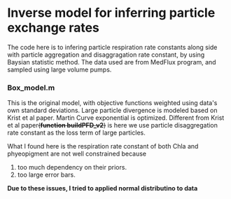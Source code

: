 #  Inverse model for inferring particle exchange rates

The code here is to infering particle respiration rate constants along side 
with particle aggregation and disaggragation rate constant, by using Baysian 
statistic method. The data used are from MedFlux program, and sampled using 
large volume pumps. 

### Box_model.m
 
 This is the original model, with objective functions weighted using 
 data's own standard deviations. Large particle divergence is modeled
 based on Krist et al paper. Martin Curve exponential is optimized.
 Different from Krist et al paper~~(**function buildPFD_v2**)~~ is 
 here we use particle 
 disaggregation rate constant as the loss term of large particles.

 What I found here is the respiration rate constant of both Chla and
 phyeopigment are not well constrained because
 1) too much dependency on their priors.
 2) too large error bars.

**Due to these issues, I tried to applied normal distributino to
data**
